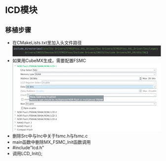 # lCD模块
## 移植步骤

- 在CMakeLists.txt里加入头文件路径
  ![img_1.png](img_1.png)
- 如果用CubeMX生成，需要配置FSMC
![img.png](img.png)
- 删除Src中与Inc中关于fsmc.h与fsmc.c
- main函数中删除MX_FSMC_Init函数调用
- \#include"lcd.h"
- 调用LCD_Init();